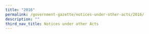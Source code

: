 ```yaml
---
title: "2016"
permalink: /government-gazette/notices-under-other-acts/2016/
description: ""
third_nav_title: Notices under other Acts
---
```

